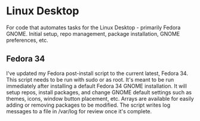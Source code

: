 # Linux Desktop
For code that automates tasks for the Linux Desktop - primarily Fedora GNOME.
Initial setup, repo management, package installation, GNOME preferences, etc.
## Fedora 34
I've updated my Fedora post-install script to the current latest, Fedora 34.
This script needs to be run with sudo or as root. It's meant to be run immediately after installing a default Fedora 34 GNOME installation.
It will setup repos, install packages, and change GNOME default settings such as themes, icons, window button placement, etc.
Arrays are available for easily adding or removing packages to be modified.
The script writes log messages to a file in /var/log for review once it's complete.
